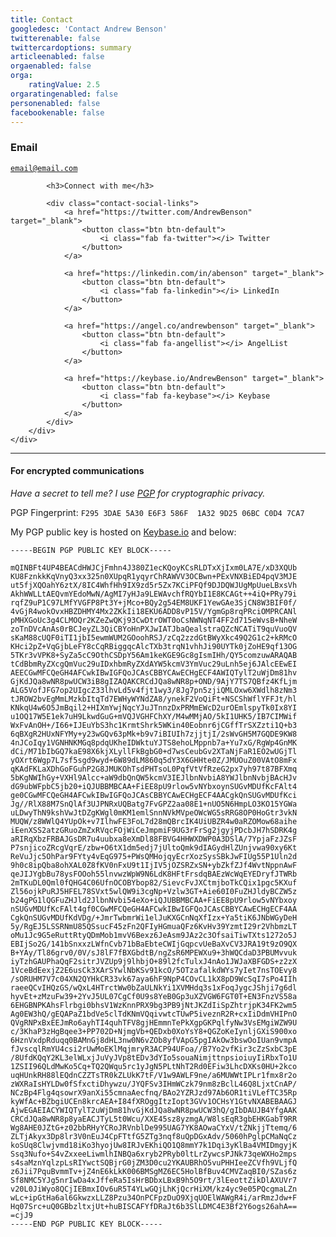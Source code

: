 ```yaml
---
title: Contact
googledesc: 'Contact Andrew Benson'
twitterenable: false
twittercardoptions: summary
articleenabled: false
orgaenabled: false
orga:
    ratingValue: 2.5
orgaratingenabled: false
personenabled: false
facebookenable: false
---
```



<div class="container">
	<div class="row">
		<div class="col">
			<h3>Email</h3>
			<code><a href="mailto:email@email.com">email@email.com</a></code>
		</div>
		<div class="col">

			<h3>Connect with me</h3>

			<div class="contact-social-links">
				<a href="https://twitter.com/AndrewBenson" target="_blank">
					<button class="btn btn-default">
						<i class="fab fa-twitter"></i> Twitter
					</button>
				</a>

				<a href="https://linkedin.com/in/abenson" target="_blank">
					<button class="btn btn-default">
						<i class="fab fa-linkedin"></i> LinkedIn
					</button>
				</a>

				<a href="https://angel.co/andrewbenson" target="_blank">
					<button class="btn btn-default">
						<i class="fab fa-angellist"></i> AngelList
					</button>
				</a>

				<a href="https://keybase.io/AndrewBenson" target="_blank">
					<button class="btn btn-default">
						<i class="fab fa-keybase"></i> Keybase
					</button>
				</a>
			</div>
		</div>
	</div>
</div>




------

#### For encrypted communications

<em>Have a secret to tell me? I use [PGP](https://en.wikipedia.org/wiki/Pretty_Good_Privacy?target=_blank) for cryptographic privacy.</em>

PGP Fingerprint: `F295 3DAE 5A30 E6F3 586F  1A32 9D25 06BC C0D4 7CA7`

My PGP public key is hosted on [Keybase.io](https://keybase.io/andrewbenson/pgp_keys.asc?target=_blank) and below: 

```
-----BEGIN PGP PUBLIC KEY BLOCK-----

mQINBFt4UP4BEACdHWJCjFmhn4J380Z1ecKQoyKCsRLDTxXjIxm0LA7E/xD3XQUb
KU8FznkkKqVnyQ3xx325n0XUpqR1yqyrChRAWVV3OCBwn+PExVNXBiED4pqV3MJE
ut5fjXQOahY6ztX/8IC4WhfHh9IX9zd5r5Zx7KCiPFQf9DJDQWJUgMpUueLBxsVh
AkhWWLLtAEQvmYEdoMwN/AgMI7yHJa9LEWAvchfRQYbI1E8KCAGt++4iQ+PRy79i
rqfZ9uP1C97LMfYVGFP8Pt3Y+jMco+BQy2g54EM8UKF1YewGAe3SjCN8W3BIF0f/
4vGjR4wokOvxHBZDHMY4Mx2ZKkIi18EKU6ADD8vP15V/YgmGp8rqPRciOMPRCANl
pMHXGoUc3g4CLMOQr2KZeZwQKj93CwDtrOWT0oCsNWNqNT4FF2d715eWvsB+NheW
zoTnDVcAnAs0rBCJeyZL3QiCBYoHnPXJwIATJbaQealstraQZcNCATiT9quVuoQV
sKaM88cUQF0iTI1jbI5ewmWUM2GOoohRSJ/zCq2zzdGtBWyXkc49Q2G1c2+kRMcO
KHci2pZ+VqGjbLeFY8cCqRBiggqcAlcTXb3trqN1vhhJi90UYTk0jZoHE9qf13OG
5TKr3vVPK8+SyZa5cC9OthCSDpY56Am1keKGE9Gc8gIsmIHh/QY5comzuwARAQAB
tCdBbmRyZXcgQmVuc29uIDxhbmRyZXdAYW5kcmV3YmVuc29uLnh5ej6JAlcEEwEI
AEECGwMFCQeGH4AFCwkIBwIGFQoJCAsCBBYCAwECHgECF4AWIQTylT2uWjDm81hv
GjKdJQa8wNR8pwUCW3iB8gIZAQAKCRCdJQa8wNR8p+OND/9AjY7TS7QBfz4KfLjm
ALG5VofJFG7op2UIgcZ33lhvLd5v4fjt1wy3/8Jg7pn5zjiQMLOxw6XWdlh8zNm3
tJROW2bvEgMmLMzkbItqTd7EWHyWYNdZA8/ynekF2VoQiFt+NSCShWflYFFJt/hl
KNkqU4w6O5JmBqil2+HIXmYwjNqcYJuJTnnzDxPRMmEWcD2urOEmlspyTk0Ix8YI
u1OQ17W5E1ek7uH9LkwdGuG+mVQJVGHFChXY/M4wMMjAO/5kI1UHK5/IB7CIMWif
WxFvAnOH+/I66+IJEuYbS3hc1KrmtShrk5WKin40Eobnr6jCGffTrSXZzti1Q+b3
6qBXgR2HUxNFYMy+y23wGQv63pMk+b9v7iBIUIh7zjjtjI/2sWvGH5M7GQDE9KW8
4nJCoIqy1VGNHNKMGq8pdqUKheIDWktuYJTS8ehoLMppnb7a+Yu7xG/RgWp4GnMK
dCi/M71bIbGQ7kaE98X6kjXLyllFkBgbG0+d7wsCeubGv2XTaNjFaR1EO2wUGjTl
yOXrt6Wgp7L7sf5sgd9wyd+6W89dLM860q5dY3X6GHHte0Z/JMUOuZ00VAtO8mFx
qKAdFKLaXDhGoFGuhP2G8JMUKOhTsdPHTsoL0PqfVtVfRzeG2px7yh97t87BFXmq
5bKgNWIhGy+VXHl9Alcc+aW9dbQnQW5kcmV3IEJlbnNvbiA8YWJlbnNvbjBAcHJv
dG9ubWFpbC5jb20+iQJUBBMBCAA+FiEE8pU9rlow5vNYbxoynSUGvMDUfKcFAlt4
ge0CGwMFCQeGH4AFCwkIBwIGFQoJCAsCBBYCAwECHgECF4AACgkQnSUGvMDUfKci
Jg//RlX88M7SnQlAf3UJPNRxUQBatg7FvGPZ2aa08E1+nUO5N6HmpLO3KO15YGWa
uLDwyThN9kshVwJtDZgKWgl0mKM1emlSnnNVkMVpeOWcWG5sRRG8OP0HoGtr3vkN
MUQW/z8WWlQ4YUpOk+v7IlhwFE3FoL7d28mQBrcIK4UiUBZR4w0aRZOMow68aihe
iEenXSS2atzGRuoZmZxRVqcFOjWiCeJmpmiF9UG3rFrSg2jgyjPDcbJH7hSDRK4g
aRIRqXbzFRBAJGsDR7u4uubxa8eXmDl88FBVG4HHWXDWP0A3DSlA/7YpjaFzJZsF
P7snjicoZRcgVqrE/zbw+O6tX1dm5edj7jUltoQmk9dIAGydHlZUnjvwa90xy6Kt
ReVuJjc5OhPar9FYty4vEqG975+PWsQMHojqyEcrXozSysSBkJwFIUg55P1Uln2d
9h0c8ipQba8ohXAL0Z8fKV0nFxU9t1IjIV5jOZSRZxSN+ybZkfZJf4WvtNppnAwF
qeJIJYgbBu78ysFOOoh55lnvwzWpW9N6LdK8HFtFrsdqBAEzWcWqEYEDryfJTWRb
2mTKuDL0Qml0fQHG4C06UfnOCOBYbop82/SievcFvJXCtmjboTkCQix1pgc5KXuf
Zl56ojkPuRJ5HFEL78SVxt5wlQW9i3cgNp+Vzlw3GT+Aie60I0FuZHJldyBCZW5z
b24gPG1lQGFuZHJld2JlbnNvbi54eXo+iQJUBBMBCAA+FiEE8pU9rlow5vNYbxoy
nSUGvMDUfKcFAlt4gf0CGwMFCQeGH4AFCwkIBwIGFQoJCAsCBBYCAwECHgECF4AA
CgkQnSUGvMDUfKdVDg/+JmrTwbmrWi1elJuKXGCnNqXfIzx+Ya5tiK6JNbWGyDeH
5y/RgEJ5LSSRNmU85QSsucF45zFn2QFIyHGmuaQFz6KvHv39YzmtI29r2VhbmzLT
oMu1Jc9G5eRuttRtyQDmMob1mvV6Bexz6JeAsm9JAz2c3OfsaiTiwTXts1272o5J
EBIjSo2G/141bSnxxzLWfnCvb71bBaEbteCWIjGqpcvUeBaXvCV3JRA19t9zO9QX
B+YAy/Tl86grv0/0V/sJ8lF7fBXGbdtB/ngZsR6MPEWXu9+3hWQCdaD3PBUMvvuk
iyTzhGAUPhaQqF2sitrJVZUp9j9lhbjO+89l2fcTulxJ4nAo1JWJaXBFGDS+z2zX
1VceBdEexjZ2E6usCk3XArSYwlNbKSv91kcO/5OTzafalkdWYs7yIet7nsTOEvy8
/sORUHM7V7c04XN2QYHkCR33vk67aya6hF9NpP4COvCL1kX8pD9WcSqI7sPo4IIh
raeeQCvIHQzGS/wQxL4HTrctWw0bZaULNkYi1XVMHdq3s1xFoqJygcJShji7g6dl
hyvEt+zMzuFw39+2YvJ5UL07CgCf0U9s8YeB0Gp3uXZVGW6FGT0T+EN3FnzVS58a
6EHGBNPKAhsFlrbgi0bhsV1WzKnnPRX9bg3PB9jNtJKZdIiSpZhtrjpK34FK2wm5
Ag0EW3hQ/gEQAPaZ1bdVe5clTdKNmVQqivwtcTUwP5iveznR2R+cxIiDdmVHIPnO
QVgRNPxBxEEJmRo6ayhTI4quhTFV8gjHEmmnTePkXgpGKPqlfyNw3VsEMgiWZW9U
c/3KhaP3zHgBqee3+PP702D+NjmgVb+QEDxb0XoYsY8+QGZoKeIynljGXiS900xo
6HznVxdpRduqq0BAMnGj8dHL3nw0N6vZOb8yfVApG5pgIAkOw3bswOoIUan9vmpA
fJvscqlRmYU4csi2rUwMoEKlMqjmryR3ACP94UFoa//B7Yo2vfKir3cZzSxbC3pE
/8UfdKQqY2KL3elWLxjJuVyJVp8tEDv3dYIo5souaNimjttnpsioiuyIiRbxTo1U
1ZSII96QLdMwKo5Cq+TQ2QWqu5rc1yJgN5PLtNhT2Rd0EFiw3LhcDXKs0HU+2kco
uqHUnkRH88lEQdnCZZTsTR0kZLUkK7tF/V1w9AWLF9ne/a6MUWWtIPLr1fmx8r2o
zWXRaIsHYLDw0fSfxctiDhywzu/JYQFSv3IHmWCzk79nm8zBclL46Q8LjxtCnAP/
NCzBp4Flg4qsowrX9anXi55cmnaAecfnq/BAo2YZRJzd97Ab6OR1tiVLefTC35Rp
kyWfAc+BZbgiUCEn8krcAEA+I84fXROggItzIopt3GVv1OCHsY1GtvNXABEBAAGJ
AjwEGAEIACYWIQTylT2uWjDm81hvGjKdJQa8wNR8pwUCW3hQ/gIbDAUJB4YfgAAK
CRCdJQa8wNR8p8yaEACJTyL5t0Wcu/XXE45sz8yzmgA/W8lsEqR3gbEHKGabT9RR
Wg8AHE0JZtG+z02bbRHyYCRoJRVnblDe995UAG7YK8AOwaCYxV/tZNkjjTtemq/6
ZLTjAkyx3Dp8lr3V0nEuJ4CpFTtfG5ZTg3nqf8uQpDGxAdv/5060hPglpCMaNqCz
koSUq8Clwjvmd18iKo3hyojUw8IRJvEKhiQO1Q8mmY7k1Dqi3yKlBa4VMIDmgyjK
Ssq3Nufo+S4vZxxeeLiwmlhINBQa6xryb2PRyb0ltLrZywcsPJNk73qeWXHo2mps
s4saMznYqlzpLsRIYwctSQBjrG0jZM3D0cu2YKAUBRhO5vuPHHIeeZCVfh9VLjfQ
z6Jii7PquBvmmTv+jZ4nE6kLkK006BMSgMZ6EC5HolBfBuv4CMVZaqBI0/SZas6z
Sf8NMC5YJg5nrIwDa4xJffeRa5IsHrBDbxLBxB9h5O9rt/3lEeottZikDlAXUVr7
v20L0JiWyo8QCjIEBmxIOv6uR5T4YLwGQjLhKjQcrHiXM/kz4yc9e05PQcgmaLZn
wLc+ipGtHa6al6GkwzxLLZ8Pzu34OnPCFpzDuO9XjqUOElWAWgR4i/arRmzJdw+F
Hq07Src+uQ0GBbzltxjUt+huBISCAFYfDRaJt6b3SlLDMC4E3Bf2Y6ogs26ahA==
=cjJ9
-----END PGP PUBLIC KEY BLOCK-----
```
